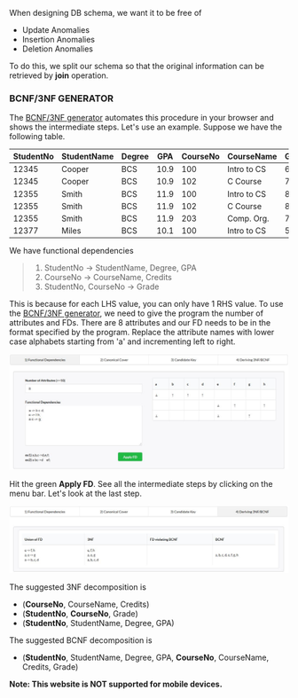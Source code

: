 When designing DB schema, we want it to be free of
* Update Anomalies
* Insertion Anomalies
* Deletion Anomalies

To do this, we split our schema so that the original information can be retrieved by **join** operation.

### BCNF/3NF GENERATOR
The [BCNF/3NF generator](https://kearychang.github.io/BCNF-3NFgenerator/) automates this procedure in your browser and shows the intermediate steps.
Let's use an example. Suppose we have the following table.

| StudentNo | StudentName | Degree | GPA  | CourseNo | CourseName  | Grade   | Credits |
|-----------|-------------|--------|------|----------|-------------|---------|---------|
| 12345     | Cooper      | BCS    | 10.9 | 100      | Intro to CS | 69      | 3       |
| 12345     | Cooper      | BCS    | 10.9 | 102      | C Course    | 78      | 3       |
| 12355     | Smith       | BCS    | 11.9 | 100      | Intro to CS | 85      | 3       |
| 12355     | Smith       | BCS    | 11.9 | 102      | C Course    | 86      | 3       |
| 12355     | Smith       | BCS    | 11.9 | 203      | Comp. Org.  | 72      | 3       |
| 12377     | Miles       | BCS    | 10.1 | 100      | Intro to CS | 57      | 3       |

We have functional dependencies
>1) StudentNo -> StudentName, Degree, GPA
>2) CourseNo -> CourseName, Credits
>3) StudentNo, CourseNo -> Grade

This is because for each LHS value, you can only have 1 RHS value.
To use the [BCNF/3NF generator](https://kearychang.github.io/BCNF-3NFgenerator/), we need to give the program the number of attributes and FDs.
There are 8 attributes and our FD needs to be in the format specified by the program.
Replace the attribute names with lower case alphabets starting from 'a' and incrementing left to right.

![alt text](https://raw.githubusercontent.com/kearychang/BCNF-3NFgenerator/master/3nf-bcnf-form.JPG)

Hit the green **Apply FD**. See all the intermediate steps by clicking on the menu bar.
Let's look at the last step.

![alt text](https://raw.githubusercontent.com/kearychang/BCNF-3NFgenerator/master/3nf-bcnf-form2.JPG)

The suggested 3NF decomposition is 
* (**CourseNo**, CourseName, Credits)
* (**StudentNo**, **CourseNo**, Grade)
* (**StudentNo**, StudentName, Degree, GPA)

The suggested BCNF decomposition is
* (**StudentNo**, StudentName, Degree, GPA, **CourseNo**, CourseName, Credits, Grade)

**Note: This website is NOT supported for mobile devices.**
